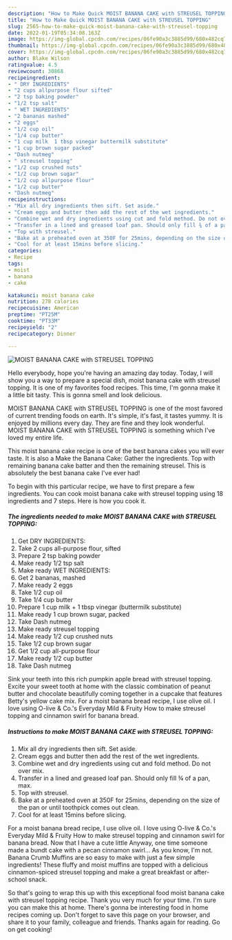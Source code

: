 ```yaml
---
description: "How to Make Quick MOIST BANANA CAKE with STREUSEL TOPPING"
title: "How to Make Quick MOIST BANANA CAKE with STREUSEL TOPPING"
slug: 2565-how-to-make-quick-moist-banana-cake-with-streusel-topping
date: 2022-01-19T05:34:08.163Z
image: https://img-global.cpcdn.com/recipes/06fe90a3c3885d99/680x482cq70/moist-banana-cake-with-streusel-topping-recipe-main-photo.jpg
thumbnail: https://img-global.cpcdn.com/recipes/06fe90a3c3885d99/680x482cq70/moist-banana-cake-with-streusel-topping-recipe-main-photo.jpg
cover: https://img-global.cpcdn.com/recipes/06fe90a3c3885d99/680x482cq70/moist-banana-cake-with-streusel-topping-recipe-main-photo.jpg
author: Blake Wilson
ratingvalue: 4.5
reviewcount: 30868
recipeingredient:
- " DRY INGREDIENTS"
- "2 cups allpurpose flour sifted"
- "2 tsp baking powder"
- "1/2 tsp salt"
- " WET INGREDIENTS"
- "2 bananas mashed"
- "2 eggs"
- "1/2 cup oil"
- "1/4 cup butter"
- "1 cup milk  1 tbsp vinegar buttermilk substitute"
- "1 cup brown sugar packed"
- "Dash nutmeg"
- " streusel topping"
- "1/2 cup crushed nuts"
- "1/2 cup brown sugar"
- "1/2 cup allpurpose flour"
- "1/2 cup butter"
- "Dash nutmeg"
recipeinstructions:
- "Mix all dry ingredients then sift. Set aside."
- "Cream eggs and butter then add the rest of the wet ingredients."
- "Combine wet and dry ingredients using cut and fold method. Do not over mix."
- "Transfer in a lined and greased loaf pan. Should only fill ¾ of a pan, max."
- "Top with streusel."
- "Bake at a preheated oven at 350F for 25mins, depending on the size of the pan or until toothpick comes out clean."
- "Cool for at least 15mins before slicing."
categories:
- Recipe
tags:
- moist
- banana
- cake

katakunci: moist banana cake 
nutrition: 278 calories
recipecuisine: American
preptime: "PT25M"
cooktime: "PT33M"
recipeyield: "2"
recipecategory: Dinner

---
```



![MOIST BANANA CAKE with STREUSEL TOPPING](https://img-global.cpcdn.com/recipes/06fe90a3c3885d99/680x482cq70/moist-banana-cake-with-streusel-topping-recipe-main-photo.jpg)

Hello everybody, hope you're having an amazing day today. Today, I will show you a way to prepare a special dish, moist banana cake with streusel topping. It is one of my favorites food recipes. This time, I'm gonna make it a little bit tasty. This is gonna smell and look delicious.

MOIST BANANA CAKE with STREUSEL TOPPING is one of the most favored of current trending foods on earth. It's simple, it's fast, it tastes yummy. It is enjoyed by millions every day. They are fine and they look wonderful. MOIST BANANA CAKE with STREUSEL TOPPING is something which I've loved my entire life.

This moist banana cake recipe is one of the best banana cakes you will ever taste. It is also a Make the Banana Cake: Gather the ingredients. Top with remaining banana cake batter and then the remaining streusel. This is absolutely the best banana cake I've ever had!


To begin with this particular recipe, we have to first prepare a few ingredients. You can cook moist banana cake with streusel topping using 18 ingredients and 7 steps. Here is how you cook it.

<!--inarticleads1-->

##### The ingredients needed to make MOIST BANANA CAKE with STREUSEL TOPPING:

1. Get  DRY INGREDIENTS:
1. Take 2 cups all-purpose flour, sifted
1. Prepare 2 tsp baking powder
1. Make ready 1/2 tsp salt
1. Make ready  WET INGREDIENTS:
1. Get 2 bananas, mashed
1. Make ready 2 eggs
1. Take 1/2 cup oil
1. Take 1/4 cup butter
1. Prepare 1 cup milk + 1 tbsp vinegar (buttermilk substitute)
1. Make ready 1 cup brown sugar, packed
1. Take Dash nutmeg
1. Make ready  streusel topping
1. Make ready 1/2 cup crushed nuts
1. Take 1/2 cup brown sugar
1. Get 1/2 cup all-purpose flour
1. Make ready 1/2 cup butter
1. Take Dash nutmeg


Sink your teeth into this rich pumpkin apple bread with streusel topping. Excite your sweet tooth at home with the classic combination of peanut butter and chocolate beautifully coming together in a cupcake that features Betty's yellow cake mix. For a moist banana bread recipe, I use olive oil. I love using O-live & Co.'s Everyday Mild & Fruity How to make streusel topping and cinnamon swirl for banana bread. 

<!--inarticleads2-->

##### Instructions to make MOIST BANANA CAKE with STREUSEL TOPPING:

1. Mix all dry ingredients then sift. Set aside.
1. Cream eggs and butter then add the rest of the wet ingredients.
1. Combine wet and dry ingredients using cut and fold method. Do not over mix.
1. Transfer in a lined and greased loaf pan. Should only fill ¾ of a pan, max.
1. Top with streusel.
1. Bake at a preheated oven at 350F for 25mins, depending on the size of the pan or until toothpick comes out clean.
1. Cool for at least 15mins before slicing.


For a moist banana bread recipe, I use olive oil. I love using O-live & Co.'s Everyday Mild & Fruity How to make streusel topping and cinnamon swirl for banana bread. Now that I have a cute little Anyway, one time someone made a bundt cake with a pecan cinnamon swirl… As you know, I'm not. Banana Crumb Muffins are so easy to make with just a few simple ingredients! These fluffy and moist muffins are topped with a delicious cinnamon-spiced streusel topping and make a great breakfast or after-school snack. 

So that's going to wrap this up with this exceptional food moist banana cake with streusel topping recipe. Thank you very much for your time. I'm sure you can make this at home. There's gonna be interesting food in home recipes coming up. Don't forget to save this page on your browser, and share it to your family, colleague and friends. Thanks again for reading. Go on get cooking!
